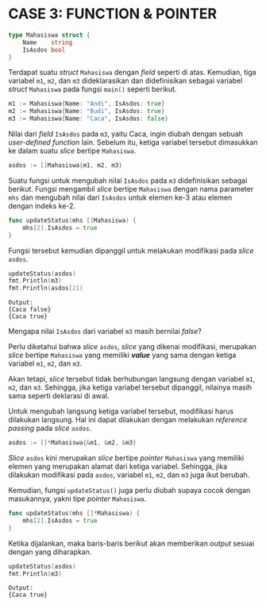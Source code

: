 # CASE 3: FUNCTION & POINTER

```go
type Mahasiswa struct {
	Name    string
	IsAsdos bool
}
```

Terdapat suatu *struct* `Mahasiswa` dengan *field* seperti di atas. Kemudian, tiga variabel `m1`, `m2`, dan `m3` dideklarasikan dan didefinisikan sebagai variabel *struct* `Mahasiswa` pada fungsi `main()` seperti berikut.

```go
m1 := Mahasiswa{Name: "Andi", IsAsdos: true}
m2 := Mahasiswa{Name: "Budi", IsAsdos: true}
m3 := Mahasiswa{Name: "Caca", IsAsdos: false}
```

Nilai dari *field* `IsAsdos` pada `m3`, yaitu Caca, ingin diubah dengan sebuah *user-defined function* lain. Sebelum itu, ketiga variabel tersebut dimasukkan ke dalam suatu *slice* bertipe `Mahasiswa`.

```go
asdos := []Mahasiswa{m1, m2, m3}
```

Suatu fungsi untuk mengubah nilai `IsAsdos` pada `m3` didefinisikan sebagai berikut. Fungsi mengambil *slice* bertipe `Mahasiswa` dengan nama parameter `mhs` dan mengubah nilai dari `IsAsdos` untuk elemen ke-3 atau elemen dengan indeks ke-2.

```go
func updateStatus(mhs []Mahasiswa) {
	mhs[2].IsAsdos = true
}
```

Fungsi tersebut kemudian dipanggil untuk melakukan modifikasi pada *slice* `asdos`.

```go
updateStatus(asdos)
fmt.Println(m3)
fmt.Println(asdos[2])
```

```
Output:
{Caca false}
{Caca true}
```

Mengapa nilai `IsAsdos` dari variabel `m3` masih bernilai *false*?

Perlu diketahui bahwa *slice* `asdos`, *slice* yang dikenai modifikasi, merupakan *slice* bertipe `Mahasiswa` yang memiliki ***value*** yang sama dengan ketiga variabel `m1`, `m2`, dan `m3`.

Akan tetapi, *slice* tersebut tidak berhubungan langsung dengan variabel `m1`, `m2`, dan `m3`. Sehingga, jika ketiga variabel tersebut dipanggil, nilainya masih sama seperti deklarasi di awal.

Untuk mengubah langsung ketiga variabel tersebut, modifikasi harus dilakukan langsung. Hal ini dapat dilakukan dengan melakukan *reference passing* pada *slice* `asdos`.

```go
asdos := []*Mahasiswa{&m1, &m2, &m3}
```

*Slice* `asdos` kini merupakan *slice* bertipe *pointer* `Mahasiswa` yang memiliki elemen yang merupakan alamat dari ketiga variabel. Sehingga, jika dilakukan modifikasi pada `asdos`, variabel `m1`, `m2`, dan `m3` juga ikut berubah.

Kemudian, fungsi `updateStatus()` juga perlu diubah supaya cocok dengan masukannya, yakni tipe *pointer* `Mahasiswa`.

```go
func updateStatus(mhs []*Mahasiswa) {
	mhs[2].IsAsdos = true
}
```

Ketika dijalankan, maka baris-baris berikut akan memberikan *output* sesuai dengan yang diharapkan.

```go
updateStatus(asdos)
fmt.Println(m3)
```

```
Output:
{Caca true}
```